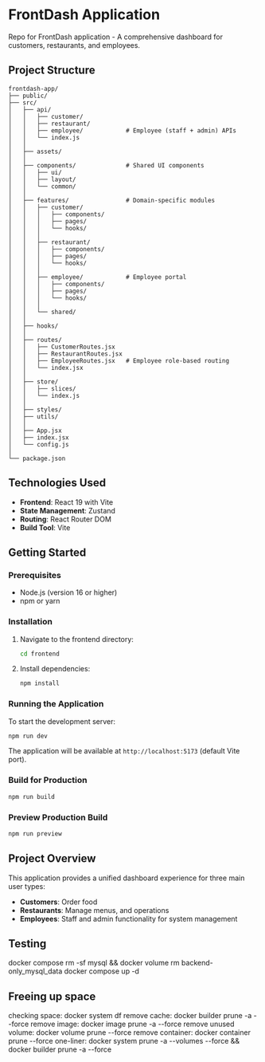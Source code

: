 # FrontDash Application

Repo for FrontDash application - A comprehensive dashboard for customers, restaurants, and employees.

## Project Structure

```
frontdash-app/
├── public/
├── src/
│   ├── api/
│   │   ├── customer/
│   │   ├── restaurant/
│   │   ├── employee/            # Employee (staff + admin) APIs
│   │   └── index.js
│   │
│   ├── assets/
│   │
│   ├── components/              # Shared UI components
│   │   ├── ui/
│   │   ├── layout/
│   │   └── common/
│   │
│   ├── features/                # Domain-specific modules
│   │   ├── customer/
│   │   │   ├── components/
│   │   │   ├── pages/
│   │   │   └── hooks/
│   │   │
│   │   ├── restaurant/
│   │   │   ├── components/
│   │   │   ├── pages/
│   │   │   └── hooks/
│   │   │
│   │   ├── employee/            # Employee portal
│   │   │   ├── components/
│   │   │   ├── pages/
│   │   │   └── hooks/
│   │   │
│   │   └── shared/
│   │
│   ├── hooks/
│   │
│   ├── routes/
│   │   ├── CustomerRoutes.jsx
│   │   ├── RestaurantRoutes.jsx
│   │   ├── EmployeeRoutes.jsx   # Employee role-based routing
│   │   └── index.jsx
│   │
│   ├── store/
│   │   ├── slices/
│   │   └── index.js
│   │
│   ├── styles/
│   ├── utils/
│   │
│   ├── App.jsx
│   ├── index.jsx
│   └── config.js
│
└── package.json
```

## Technologies Used

- **Frontend**: React 19 with Vite
- **State Management**: Zustand
- **Routing**: React Router DOM
- **Build Tool**: Vite

## Getting Started

### Prerequisites

- Node.js (version 16 or higher)
- npm or yarn

### Installation

1. Navigate to the frontend directory:
   ```bash
   cd frontend
   ```

2. Install dependencies:
   ```bash
   npm install
   ```

### Running the Application

To start the development server:

```bash
npm run dev
```

The application will be available at `http://localhost:5173` (default Vite port).

### Build for Production

```bash
npm run build
```

### Preview Production Build

```bash
npm run preview
```

## Project Overview

This application provides a unified dashboard experience for three main user types:

- **Customers**: Order food
- **Restaurants**: Manage menus, and operations
- **Employees**: Staff and admin functionality for system management

## Testing
docker compose rm -sf mysql && docker volume rm backend-only_mysql_data
docker compose up -d

## Freeing up space
checking space: docker system df
remove cache: docker builder prune -a --force
remove image: docker image prune -a --force
remove unused volume: docker volume prune --force
remove container: docker container prune --force
one-liner: docker system prune -a --volumes --force && docker builder prune -a --force

